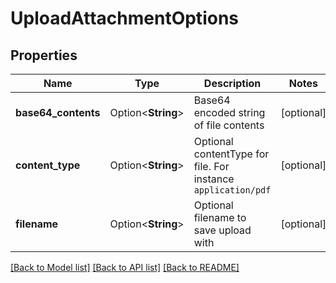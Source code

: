 # UploadAttachmentOptions

## Properties

Name | Type | Description | Notes
------------ | ------------- | ------------- | -------------
**base64_contents** | Option<**String**> | Base64 encoded string of file contents | [optional]
**content_type** | Option<**String**> | Optional contentType for file. For instance `application/pdf` | [optional]
**filename** | Option<**String**> | Optional filename to save upload with | [optional]

[[Back to Model list]](../README.md#documentation-for-models) [[Back to API list]](../README.md#documentation-for-api-endpoints) [[Back to README]](../README.md)


